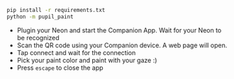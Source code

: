 ```bash
pip install -r requirements.txt
python -m pupil_paint
```

* Plugin your Neon and start the Companion App. Wait for your Neon to be recognized
* Scan the QR code using your Companion device. A web page will open.
* Tap connect and wait for the connection
* Pick your paint color and paint with your gaze :)
* Press `escape` to close the app
